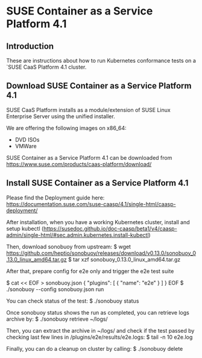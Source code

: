# SUSE Container as a Service Platform 4.1

## Introduction

These are instructions about how to run Kubernetes conformance tests on a `SUSE CaaS Platform 4.1 cluster.

## Download SUSE Container as a Service Platform 4.1

SUSE CaaS Platform installs as a module/extension of SUSE Linux Enterprise Server using the unified installer.

We are offering the following images on x86_64:
 * DVD ISOs
 * VMWare

SUSE Container as a Service Platform 4.1 can be downloaded from https://www.suse.com/products/caas-platform/download/

## Install SUSE Container as a Service Platform 4.1

Please find the Deployment guide here: https://documentation.suse.com/suse-caasp/4.1/single-html/caasp-deployment/

After installation, when you have a working Kubernetes cluster, install and setup kubectl (https://susedoc.github.io/doc-caasp/beta1/v4/caasp-admin/single-html/#sec.admin.kubernetes.install-kubectl)

Then, download sonobuoy from upstream:
  $ wget
https://github.com/heptio/sonobuoy/releases/download/v0.13.0/sonobuoy_0.13.0_linux_amd64.tar.gz
  $ tar xzf sonobuoy_0.13.0_linux_amd64.tar.gz

After that, prepare config for e2e only and trigger the e2e test suite

  $ cat << EOF > sonobuoy.json
   {
     "plugins": [ { "name": "e2e" } ]
   }
  EOF
 $ ./sonobuoy --config sonobuoy.json run

You can check status of the test:
  $ ./sonobuoy status

Once sonobuoy status shows the run as completed, you can retrieve logs archive by:
  $ ./sonobuoy retrieve ~/logs/

Then, you can extract the archive in ~/logs/ and check if the test passed by checking last few lines in
<archive>/plugins/e2e/results/e2e.logs:
  $ tail -n 10 e2e.log

Finally, you can do a cleanup on cluster by calling:
  $ ./sonobuoy delete


